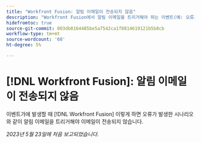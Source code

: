 ```yaml
---
title: "Workfront Fusion: 알림 이메일이 전송되지 않음"
description: "Workfront Fusion에서 알림 이메일을 트리거해야 하는 이벤트(예: 오류가 발생한 시나리오의 경우)가 발생하면 이메일이 전송되지 않습니다."
hidefromtoc: true
source-git-commit: 003db8164485be5a7542ca1f0814619121b5b8cb
workflow-type: tm+mt
source-wordcount: '68'
ht-degree: 5%

---
```



# [!DNL Workfront Fusion]: 알림 이메일이 전송되지 않음

이벤트가에 발생할 때 [!DNL Workfront Fusion] 이렇게 하면 오류가 발생한 시나리오와 같이 알림 이메일을 트리거해야 이메일이 전송되지 않습니다.

_2023년 5월 23일에 처음 보고되었습니다._

